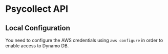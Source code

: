 # Psycollect API

## Local Configuration

You need to configure the AWS credentials using `aws configure` in order to enable access to Dynamo DB.
